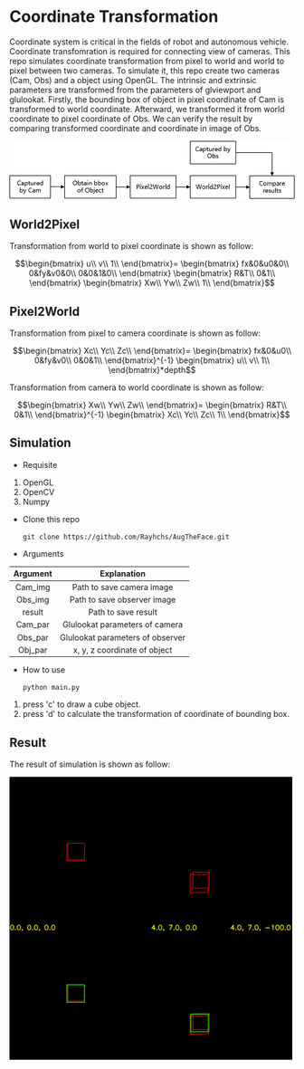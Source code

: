 # Coordinate Transformation
Coordinate system is critical in the fields of robot and autonomous vehicle. Coordinate transfomration is required for connecting view of cameras. This repo simulates coordinate transformation from pixel to world and world to pixel between two cameras. To simulate it, this repo create two cameras (Cam, Obs) and a object using OpenGL. The intrinsic and extrinsic parameters are transformed from the parameters of glviewport and glulookat. Firstly, the bounding box of object in pixel coordinate of Cam is transformed to world coordinate. Afterward, we transformed it from world coordinate to pixel coordinate of Obs. We can verify the result by comparing transformed coordinate and coordinate in image of Obs.

<img src="https://github.com/Rayhchs/Coordinate_Transformation/blob/main/img/flow.png">

## World2Pixel
Transformation from world to pixel coordinate is shown as follow:

$$\begin{bmatrix}
u\\
v\\
1\\
\end{bmatrix}=
\begin{bmatrix}
fx&0&u0&0\\
0&fy&v0&0\\
0&0&1&0\\
\end{bmatrix}
\begin{bmatrix}
R&T\\
0&1\\
\end{bmatrix}
\begin{bmatrix}
Xw\\
Yw\\
Zw\\
1\\
\end{bmatrix}$$

## Pixel2World
Transformation from pixel to camera coordinate is shown as follow:

$$\begin{bmatrix}
Xc\\
Yc\\
Zc\\
\end{bmatrix}=
\begin{bmatrix}
fx&0&u0\\
0&fy&v0\\
0&0&1\\
\end{bmatrix}^{-1}
\begin{bmatrix}
u\\
v\\
1\\
\end{bmatrix}*depth$$

Transformation from camera to world coordinate is shown as follow:

$$\begin{bmatrix}
Xw\\
Yw\\
Zw\\
\end{bmatrix}=
\begin{bmatrix}
R&T\\
0&1\\
\end{bmatrix}^{-1}
\begin{bmatrix}
Xc\\
Yc\\
Zc\\
1\\
\end{bmatrix}$$

## Simulation
* Requisite
1. OpenGL
2. OpenCV
3. Numpy

* Clone this repo

    ```shell script
    git clone https://github.com/Rayhchs/AugTheFace.git
    ```

* Arguments

|    Argument    |    Explanation    |
|:--------------:|:-----------------------------------------------------------------------------------------------------------------------------------------------------------------------------------------------------------------------:|
|      Cam_img      | Path to save camera image |
|    Obs_img   | Path to save observer image |
|    result   | Path to save result |
|    Cam_par   | Glulookat parameters of camera |
|    Obs_par   | Glulookat parameters of observer |
|    Obj_par   | x, y, z coordinate of object |

* How to use

    ```shell script
    python main.py
    ```

1. press 'c' to draw a cube object.
2. press 'd' to calculate the transformation of coordinate of bounding box.

## Result
The result of simulation is shown as follow:

<img src="https://github.com/Rayhchs/Coordinate_Transformation/blob/main/result/Result.png">